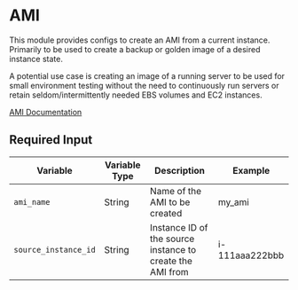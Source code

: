 # AMI
This module provides configs to create an AMI from a current instance. Primarily to be used to create a backup or golden image of a desired instance state. 

A potential use case is creating an image of a running server to be used for small environment testing without the need to continuously run servers or retain seldom/intermittently needed EBS volumes and EC2 instances.

[AMI Documentation](https://registry.terraform.io/providers/hashicorp/aws/5.1.0/docs/resources/ami_from_instance)

## Required Input
| Variable | Variable Type | Description | Example |
| ---- | ---- | ---- | ---- |
| `ami_name` | String | Name of the AMI to be created | my_ami |
| `source_instance_id` | String | Instance ID of the source instance to create the AMI from | i-111aaa222bbb |
